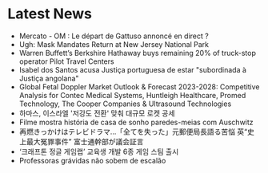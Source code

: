 # Latest News
-  Mercato - OM : Le départ de Gattuso annoncé en direct ?
-  Ugh: Mask Mandates Return at New Jersey National Park
-  Warren Buffett’s Berkshire Hathaway buys remaining 20% of truck-stop operator Pilot Travel Centers
-  Isabel dos Santos acusa Justiça portuguesa de estar "subordinada à Justiça angolana"
-  Global Fetal Doppler Market Outlook & Forecast 2023-2028: Competitive Analysis for Contec Medical Systems, Huntleigh Healthcare, Promed Technology, The Cooper Companies & Ultrasound Technologies
-  하마스, 이스라엘 '저강도 전환' 맞춰 대규모 로켓 공세
-  Filme mostra história de casa de sonho paredes-meias com Auschwitz
-  再燃きっかけはテレビドラマ…「全てを失った」元郵便局長語る苦悩 英“史上最大冤罪事件” 富士通幹部が議会証言
-  ‘크래프톤 정글 게임랩’ 교육생 개발 6종 게임 스팀 출시
-  Professoras grávidas não sobem de escalão
